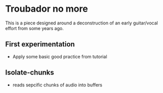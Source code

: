 # Troubador no more

This is a piece designed around a deconstruction of an early guitar/vocal effort from some years ago.

## First experimentation

- Apply some basic good practice from tutorial

## Isolate-chunks

- reads sepcific chunks of audio into buffers
